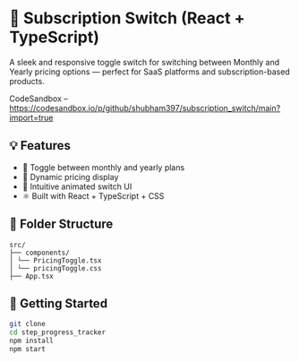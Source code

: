 # 🧊 Subscription Switch (React + TypeScript)

A sleek and responsive toggle switch for switching between Monthly and Yearly pricing options — perfect for SaaS platforms and subscription-based products.

CodeSandbox – https://codesandbox.io/p/github/shubham397/subscription_switch/main?import=true

## 💡 Features

- 🔁 Toggle between monthly and yearly plans
- 💸 Dynamic pricing display
- 🎯 Intuitive animated switch UI
- ⚛️ Built with React + TypeScript + CSS

## 📁 Folder Structure

```
src/
├── components/
│ └── PricingToggle.tsx
│ └── pricingToggle.css
├── App.tsx

```

## 🚀 Getting Started

```bash
git clone
cd step_progress_tracker
npm install
npm start
```
